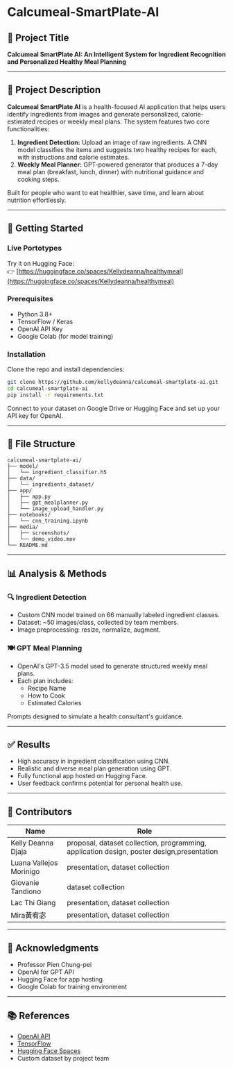 # Calcumeal-SmartPlate-AI

## 🧠 Project Title
**Calcumeal SmartPlate AI: An Intelligent System for Ingredient Recognition and Personalized Healthy Meal Planning**

---

## 📌 Project Description

**Calcumeal SmartPlate AI** is a health-focused AI application that helps users identify ingredients from images and generate personalized, calorie-estimated recipes or weekly meal plans. The system features two core functionalities:

1. **Ingredient Detection:** Upload an image of raw ingredients. A CNN model classifies the items and suggests two healthy recipes for each, with instructions and calorie estimates.
2. **Weekly Meal Planner:** GPT-powered generator that produces a 7-day meal plan (breakfast, lunch, dinner) with nutritional guidance and cooking steps.

Built for people who want to eat healthier, save time, and learn about nutrition effortlessly.

---

## 🚀 Getting Started

### Live Portotypes
Try it on Hugging Face:  
👉 [https://huggingface.co/spaces/Kellydeanna/healthymeal](https://huggingface.co/spaces/Kellydeanna/healthymeal)

### Prerequisites
- Python 3.8+
- TensorFlow / Keras
- OpenAI API Key
- Google Colab (for model training)

### Installation
Clone the repo and install dependencies:
```bash
git clone https://github.com/kellydeanna/calcumeal-smartplate-ai.git
cd calcumeal-smartplate-ai
pip install -r requirements.txt
```

Connect to your dataset on Google Drive or Hugging Face and set up your API key for OpenAI.

---

## 📁 File Structure

```
calcumeal-smartplate-ai/
├── model/
│   └── ingredient_classifier.h5
├── data/
│   └── ingredients_dataset/
├── app/
│   ├── app.py
│   ├── gpt_mealplanner.py
│   └── image_upload_handler.py
├── notebooks/
│   └── cnn_training.ipynb
├── media/
│   ├── screenshots/
│   └── demo_video.mov
└── README.md
```

---

## 📊 Analysis & Methods

### 🔍 Ingredient Detection
- Custom CNN model trained on 66 manually labeled ingredient classes.
- Dataset: ~50 images/class, collected by team members.
- Image preprocessing: resize, normalize, augment.

### 🍽️ GPT Meal Planning
- OpenAI's GPT-3.5 model used to generate structured weekly meal plans.
- Each plan includes:
  - Recipe Name
  - How to Cook
  - Estimated Calories

Prompts designed to simulate a health consultant's guidance.

---

## ✅ Results

- High accuracy in ingredient classification using CNN.
- Realistic and diverse meal plan generation using GPT.
- Fully functional app hosted on Hugging Face.
- User feedback confirms potential for personal health use.

---

## 👥 Contributors

| Name                   | Role                                                                                      |
|------------------------|-------------------------------------------------------------------------------------------|
| Kelly Deanna Djaja     | proposal, dataset collection, programming, application design, poster design,presentation |
| Luana Vallejos Morinigo| presentation, dataset collection                                                          |
| Giovanie Tandiono      | dataset collection                                                                        |
| Lac Thi Giang          | presentation, dataset collection                                                          | 
| Mira黃宥宓              | presentation, dataset collection                                                          |

---

## 🙏 Acknowledgments

- Professor Pien Chung-pei
- OpenAI for GPT API
- Hugging Face for app hosting
- Google Colab for training environment

---

## 📚 References

- [OpenAI API](https://platform.openai.com)
- [TensorFlow](https://www.tensorflow.org/)
- [Hugging Face Spaces](https://huggingface.co/spaces)
- Custom dataset by project team
